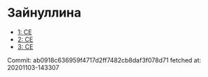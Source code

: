 # Зайнуллина
- [1: CE](1.md)
- [2: CE](2.md)
- [3: CE](3.md)

Commit: ab0918c636959f4717d2ff7482cb8daf3f078d71
 fetched at: 20201103-143307

